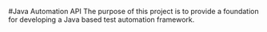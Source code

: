#Java Automation API
The purpose of this project is to provide a foundation for developing a Java based test automation framework.